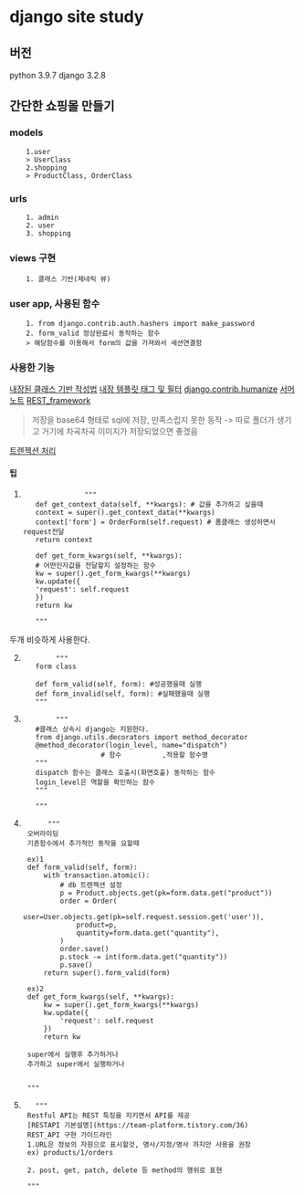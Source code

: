 # django site study

## 버전

python 3.9.7
django 3.2.8

## 간단한 쇼핑몰 만들기

### models

        1.user
        > UserClass
        2.shopping
        > ProductClass, OrderClass

### urls

        1. admin
        2. user
        3. shopping

### views 구현

        1. 클래스 기반(제네릭 뷰)

### user app, 사용된 함수

        1. from django.contrib.auth.hashers import make_password
        2. form_valid 정상완료시 동작하는 함수
        > 해당함수를 이용해서 form의 값을 가져와서 세션연결함

### 사용한 기능

[내장된 클래스 기반 작성법](https://docs.djangoproject.com/en/4.0/topics/class-based-views/generic-display/#built-in-class-based-generic-views)
[내장 템플릿 태그 및 필터](https://docs.djangoproject.com/en/4.0/ref/templates/builtins/)
[django.contrib.humanize](https://docs.djangoproject.com/en/4.0/ref/contrib/humanize/)
[서머노트](https://summernote.org/getting-started/#requires-html5-doctype)
[REST_framework](https://www.django-rest-framework.org/)

> 저장을 base64 형태로 sql에 저장, 만족스럽지 못한 동작 -> 따로 폴더가 생기고 거기에 차곡차곡 이미지가 저장되었으면 좋겠음

[트렌젝션 처리](https://docs.djangoproject.com/en/4.0/topics/db/transactions/#controlling-transactions-explicitly)

#### 팁

1.                    """
          def get_context_data(self, **kwargs): # 값을 추가하고 싶을때
          context = super().get_context_data(**kwargs)
          context['form'] = OrderForm(self.request) # 폼클래스 생성하면서 request전달
          return context

          def get_form_kwargs(self, **kwargs):
          # 어떤인자값을 전달할지 설정하는 함수
          kw = super().get_form_kwargs(**kwargs)
          kw.update({
          'request': self.request
          })
          return kw

          """

두개 비슷하게 사용한다.

2.             """
          form class

          def form_valid(self, form): #성공했을때 실행
          def form_invalid(self, form): #실패했을때 실행
          """

3.             """
          #클래스 상속시 django는 지원한다.
          from django.utils.decorators import method_decorator
          @method_decorator(login_level, name="dispatch")
                          # 함수          ,적용할 함수명
          """
          dispatch 함수는 클래스 호출시(화면호출) 동작하는 함수
          login_level은 역할을 확인하는 함수
          """

          """

4.           """
        오버라이딩
        기존함수에서 추가적인 동작을 요할때

        ex)1
        def form_valid(self, form):
            with transaction.atomic():
                # db 트렌젝션 설정
                p = Product.objects.get(pk=form.data.get("product"))
                order = Order(
                    user=User.objects.get(pk=self.request.session.get('user')),
                    product=p,
                    quantity=form.data.get("quantity"),
                )
                order.save()
                p.stock -= int(form.data.get("quantity"))
                p.save()
            return super().form_valid(form)

        ex)2
        def get_form_kwargs(self, **kwargs):
            kw = super().get_form_kwargs(**kwargs)
            kw.update({
                'request': self.request
            })
            return kw

        super에서 실행후 추가하거나
        추가하고 super에서 실행하거나


        """

5.        """
        Restful API는 REST 특징을 지키면서 API를 제공
        [RESTAPI 기본설명](https://team-platform.tistory.com/36)
        REST_API 구현 가이드라인
        1.URL은 정보의 자원으로 표시할것, 명사/지정/명사 까지만 사용을 권장
        ex) products/1/orders

        2. post, get, patch, delete 등 method의 행위로 표현

        """

